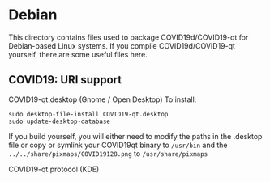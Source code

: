 
Debian
====================
This directory contains files used to package COVID19d/COVID19-qt
for Debian-based Linux systems. If you compile COVID19d/COVID19-qt yourself, there are some useful files here.

## COVID19: URI support ##


COVID19-qt.desktop  (Gnome / Open Desktop)
To install:

	sudo desktop-file-install COVID19-qt.desktop
	sudo update-desktop-database

If you build yourself, you will either need to modify the paths in
the .desktop file or copy or symlink your COVID19qt binary to `/usr/bin`
and the `../../share/pixmaps/COVID19128.png` to `/usr/share/pixmaps`

COVID19-qt.protocol (KDE)

